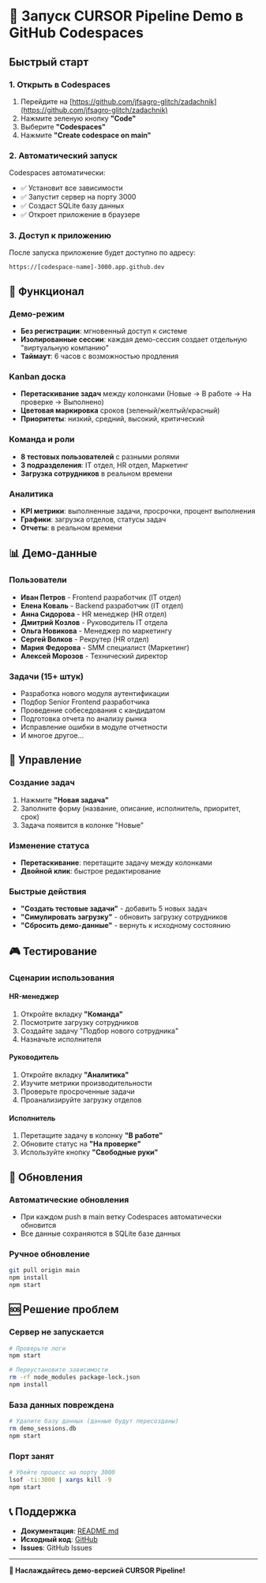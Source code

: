 # 🚀 Запуск CURSOR Pipeline Demo в GitHub Codespaces

## Быстрый старт

### 1. Открыть в Codespaces

1. Перейдите на [https://github.com/jfsagro-glitch/zadachnik](https://github.com/jfsagro-glitch/zadachnik)
2. Нажмите зеленую кнопку **"Code"**
3. Выберите **"Codespaces"**
4. Нажмите **"Create codespace on main"**

### 2. Автоматический запуск

Codespaces автоматически:
- ✅ Установит все зависимости
- ✅ Запустит сервер на порту 3000
- ✅ Создаст SQLite базу данных
- ✅ Откроет приложение в браузере

### 3. Доступ к приложению

После запуска приложение будет доступно по адресу:
```
https://[codespace-name]-3000.app.github.dev
```

## 🎯 Функционал

### Демо-режим
- **Без регистрации**: мгновенный доступ к системе
- **Изолированные сессии**: каждая демо-сессия создает отдельную "виртуальную компанию"
- **Таймаут**: 6 часов с возможностью продления

### Kanban доска
- **Перетаскивание задач** между колонками (Новые → В работе → На проверке → Выполнено)
- **Цветовая маркировка** сроков (зеленый/желтый/красный)
- **Приоритеты**: низкий, средний, высокий, критический

### Команда и роли
- **8 тестовых пользователей** с разными ролями
- **3 подразделения**: IT отдел, HR отдел, Маркетинг
- **Загрузка сотрудников** в реальном времени

### Аналитика
- **KPI метрики**: выполненные задачи, просрочки, процент выполнения
- **Графики**: загрузка отделов, статусы задач
- **Отчеты**: в реальном времени

## 📊 Демо-данные

### Пользователи
- **Иван Петров** - Frontend разработчик (IT отдел)
- **Елена Коваль** - Backend разработчик (IT отдел)
- **Анна Сидорова** - HR менеджер (HR отдел)
- **Дмитрий Козлов** - Руководитель IT отдела
- **Ольга Новикова** - Менеджер по маркетингу
- **Сергей Волков** - Рекрутер (HR отдел)
- **Мария Федорова** - SMM специалист (Маркетинг)
- **Алексей Морозов** - Технический директор

### Задачи (15+ штук)
- Разработка нового модуля аутентификации
- Подбор Senior Frontend разработчика
- Проведение собеседования с кандидатом
- Подготовка отчета по анализу рынка
- Исправление ошибки в модуле отчетности
- И многое другое...

## 🔧 Управление

### Создание задач
1. Нажмите **"Новая задача"**
2. Заполните форму (название, описание, исполнитель, приоритет, срок)
3. Задача появится в колонке "Новые"

### Изменение статуса
- **Перетаскивание**: перетащите задачу между колонками
- **Двойной клик**: быстрое редактирование

### Быстрые действия
- **"Создать тестовые задачи"** - добавить 5 новых задач
- **"Симулировать загрузку"** - обновить загрузку сотрудников
- **"Сбросить демо-данные"** - вернуть к исходному состоянию

## 🎮 Тестирование

### Сценарии использования

#### HR-менеджер
1. Откройте вкладку **"Команда"**
2. Посмотрите загрузку сотрудников
3. Создайте задачу "Подбор нового сотрудника"
4. Назначьте исполнителя

#### Руководитель
1. Откройте вкладку **"Аналитика"**
2. Изучите метрики производительности
3. Проверьте просроченные задачи
4. Проанализируйте загрузку отделов

#### Исполнитель
1. Перетащите задачу в колонку **"В работе"**
2. Обновите статус на **"На проверке"**
3. Используйте кнопку **"Свободные руки"**

## 🔄 Обновления

### Автоматические обновления
- При каждом push в main ветку Codespaces автоматически обновится
- Все данные сохраняются в SQLite базе данных

### Ручное обновление
```bash
git pull origin main
npm install
npm start
```

## 🆘 Решение проблем

### Сервер не запускается
```bash
# Проверьте логи
npm start

# Переустановите зависимости
rm -rf node_modules package-lock.json
npm install
```

### База данных повреждена
```bash
# Удалите базу данных (данные будут пересозданы)
rm demo_sessions.db
npm start
```

### Порт занят
```bash
# Убейте процесс на порту 3000
lsof -ti:3000 | xargs kill -9
npm start
```

## 📞 Поддержка

- **Документация**: [README.md](./README.md)
- **Исходный код**: [GitHub](https://github.com/jfsagro-glitch/zadachnik)
- **Issues**: GitHub Issues

---

**🎉 Наслаждайтесь демо-версией CURSOR Pipeline!**
